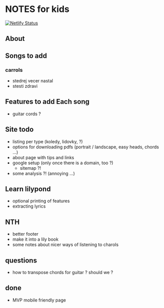 # NOTES for kids

[![Netlify Status](https://api.netlify.com/api/v1/badges/fbb69c31-ea0a-4a0e-907e-e5017c8016be/deploy-status)](https://app.netlify.com/sites/noticky/deploys)

## About

## Songs to add

### carrols

- stedrej vecer nastal
- stesti zdravi

## Features to add Each song

- guitar cords ?

## Site todo

- listing per type (koledy, lidovky, ?)
- options for downloading pdfs (portrait / landscape, easy heads, chords ...)
- about page with tips and links
- google setup (only once there is a domain, too ?)
    - sitemap ?!
- some analysis ?! (annoying ...)

## Learn lilypond
- optional printing of features
- extracting lyrics

## NTH

- better footer
- make it into a lily book
- some notes about nicer ways of listening to charols

## questions
- how to transpose chords for guitar ? should we ?

## done
- MVP mobile friendly page 
